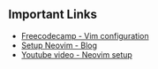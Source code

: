 ## Important Links

- [Freecodecamp - Vim configuration](https://www.freecodecamp.org/news/vimrc-configuration-guide-customize-your-vim-editor/)
- [Setup Neovim - Blog](https://www.jakewiesler.com/blog/getting-started-with-vim)
- [Youtube video - Neovim setup](https://www.youtube.com/watch?v=36o52-2_83M)
